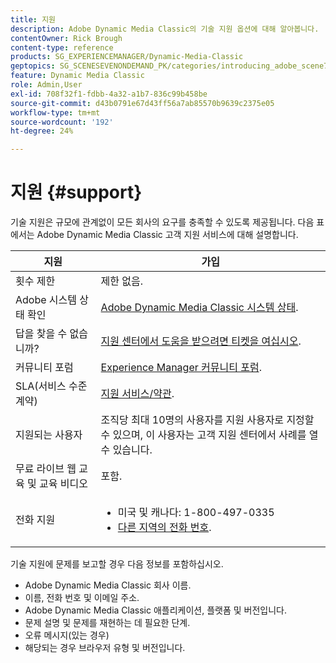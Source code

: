 ```yaml
---
title: 지원
description: Adobe Dynamic Media Classic의 기술 지원 옵션에 대해 알아봅니다.
contentOwner: Rick Brough
content-type: reference
products: SG_EXPERIENCEMANAGER/Dynamic-Media-Classic
geptopics: SG_SCENESEVENONDEMAND_PK/categories/introducing_adobe_scene7
feature: Dynamic Media Classic
role: Admin,User
exl-id: 708f32f1-fdbb-4a32-a1b7-836c99b458be
source-git-commit: d43b0791e67d43ff56a7ab85570b9639c2375e05
workflow-type: tm+mt
source-wordcount: '192'
ht-degree: 24%

---
```


# 지원 {#support}

기술 지원은 규모에 관계없이 모든 회사의 요구를 충족할 수 있도록 제공됩니다. 다음 표에서는 Adobe Dynamic Media Classic 고객 지원 서비스에 대해 설명합니다.

| 지원 | 가입 |
| --- | --- |
| 횟수 제한 | 제한 없음. |
| Adobe 시스템 상태 확인 | [Adobe Dynamic Media Classic 시스템 상태](https://status.adobe.com/products/1175). |
| 답을 찾을 수 없습니까? | [지원 센터에서 도움을 받으려면 티켓을 여십시오](https://experienceleague.adobe.com/?support-solution=General#support). |
| 커뮤니티 포럼 | [Experience Manager 커뮤니티 포럼](https://experienceleaguecommunities.adobe.com/t5/adobe-experience-manager/ct-p/adobe-experience-manager-community). |
| SLA(서비스 수준 계약) | [지원 서비스/약관](https://helpx.adobe.com/support/programs/support-policies-terms-conditions.html). |
| 지원되는 사용자 | 조직당 최대 10명의 사용자를 지원 사용자로 지정할 수 있으며, 이 사용자는 고객 지원 센터에서 사례를 열 수 있습니다. |
| 무료 라이브 웹 교육 및 교육 비디오 | 포함. |
| 전화 지원 | <ul><li>미국 및 캐나다: 1-800-497-0335 </li><li>[다른 지역의 전화 번호](https://experienceleague.adobe.com/?support-tab=home#support). </li></ul> |

<!-- |Create a support case| [https://helpx.adobe.com/enterprise/admin-guide.html/enterprise/using/support-for-experience-cloud.ug.html](https://helpx.adobe.com/enterprise/admin-guide.html/enterprise/using/support-for-experience-cloud.ug.html) | -->

기술 지원에 문제를 보고할 경우 다음 정보를 포함하십시오.

* Adobe Dynamic Media Classic 회사 이름.
* 이름, 전화 번호 및 이메일 주소.
* Adobe Dynamic Media Classic 애플리케이션, 플랫폼 및 버전입니다.
* 문제 설명 및 문제를 재현하는 데 필요한 단계.
* 오류 메시지(있는 경우)
* 해당되는 경우 브라우저 유형 및 버전입니다.
